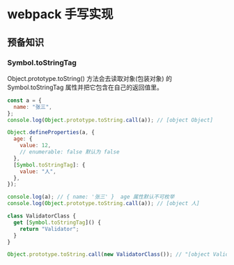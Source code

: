 # webpack 手写实现

## 预备知识

### Symbol.toStringTag

Object.prototype.toString() 方法会去读取对象(包装对象) 的 Symbol.toStringTag 属性并把它包含在自己的返回值里。

```js
const a = {
  name: "张三",
};
console.log(Object.prototype.toString.call(a)); // [object Object]

Object.defineProperties(a, {
  age: {
    value: 12,
    // enumerable: false 默认为 false
  },
  [Symbol.toStringTag]: {
    value: "人",
  },
});

console.log(a); // { name: '张三' }  age 属性默认不可枚举
console.log(Object.prototype.toString.call(a)); // [object 人]

class ValidatorClass {
  get [Symbol.toStringTag]() {
    return "Validator";
  }
}

Object.prototype.toString.call(new ValidatorClass()); // "[object Validator]"
```
